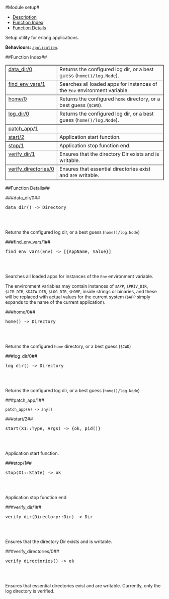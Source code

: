 

#Module setup#
* [Description](#description)
* [Function Index](#index)
* [Function Details](#functions)


Setup utility for erlang applications.



__Behaviours:__ [`application`](application.md).<a name="index"></a>

##Function Index##


<table width="100%" border="1" cellspacing="0" cellpadding="2" summary="function index"><tr><td valign="top"><a href="#data_dir-0">data_dir/0</a></td><td>Returns the configured log dir, or a best guess (<code>home()/log.Node</code>).</td></tr><tr><td valign="top"><a href="#find_env_vars-1">find_env_vars/1</a></td><td>Searches all loaded apps for instances of the <code>Env</code> environment variable.</td></tr><tr><td valign="top"><a href="#home-0">home/0</a></td><td>Returns the configured <code>home</code> directory, or a best guess (<code>$CWD</code>).</td></tr><tr><td valign="top"><a href="#log_dir-0">log_dir/0</a></td><td>Returns the configured log dir, or a best guess (<code>home()/log.Node</code>).</td></tr><tr><td valign="top"><a href="#patch_app-1">patch_app/1</a></td><td></td></tr><tr><td valign="top"><a href="#start-2">start/2</a></td><td>Application start function.</td></tr><tr><td valign="top"><a href="#stop-1">stop/1</a></td><td>Application stop function
end.</td></tr><tr><td valign="top"><a href="#verify_dir-1">verify_dir/1</a></td><td>Ensures that the directory Dir exists and is writable.</td></tr><tr><td valign="top"><a href="#verify_directories-0">verify_directories/0</a></td><td>Ensures that essential directories exist and are writable.</td></tr></table>


<a name="functions"></a>

##Function Details##

<a name="data_dir-0"></a>

###data_dir/0##




<pre>data_dir() -&gt; Directory</pre>
<br></br>




Returns the configured log dir, or a best guess (`home()/log.Node`)<a name="find_env_vars-1"></a>

###find_env_vars/1##




<pre>find_env_vars(Env) -&gt; [{AppName, Value}]</pre>
<br></br>






Searches all loaded apps for instances of the `Env` environment variable.

The environment variables may contain instances of
`$APP`, `$PRIV_DIR`, `$LIB_DIR`, `$DATA_DIR`, `$LOG_DIR`, `$HOME`,
inside strings or binaries, and these will be replaced with actual values
for the current system (`$APP` simply expands to the name of the current
application).<a name="home-0"></a>

###home/0##




<pre>home() -&gt; Directory</pre>
<br></br>




Returns the configured `home` directory, or a best guess (`$CWD`)<a name="log_dir-0"></a>

###log_dir/0##




<pre>log_dir() -&gt; Directory</pre>
<br></br>




Returns the configured log dir, or a best guess (`home()/log.Node`)<a name="patch_app-1"></a>

###patch_app/1##




`patch_app(A) -> any()`

<a name="start-2"></a>

###start/2##




<pre>start(X1::Type, Args) -&gt; {ok, pid()}</pre>
<br></br>




Application start function.<a name="stop-1"></a>

###stop/1##




<pre>stop(X1::State) -&gt; ok</pre>
<br></br>




Application stop function
end
<a name="verify_dir-1"></a>

###verify_dir/1##




<pre>verify_dir(Directory::Dir) -&gt; Dir</pre>
<br></br>




Ensures that the directory Dir exists and is writable.<a name="verify_directories-0"></a>

###verify_directories/0##




<pre>verify_directories() -&gt; ok</pre>
<br></br>




Ensures that essential directories exist and are writable.
Currently, only the log directory is verified.